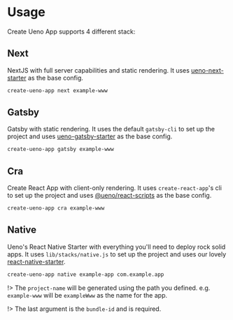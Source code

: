 # Usage

Create Ueno App supports 4 different stack:

## Next

NextJS with full server capabilities and static rendering. It uses [ueno-next-starter](https://github.com/ueno-llc/ueno-next-starter) as the base config.

```bash
create-ueno-app next example-www
```

## Gatsby

Gatsby with static rendering. It uses the default `gatsby-cli` to set up the project and uses [ueno-gatsby-starter](https://github.com/ueno-llc/ueno-gatsby-starter) as the base config.

```bash
create-ueno-app gatsby example-www
```

## Cra

Create React App with client-only rendering. It uses `create-react-app`'s cli to set up the project and uses [@ueno/react-scripts](https://github.com/ueno-llc/ueno-cra-starter) as the base config.

```bash
create-ueno-app cra example-www
```

## Native

Ueno's React Native Starter with everything you'll need to deploy rock solid apps. It uses `lib/stacks/native.js` to set up the project and uses our lovely [react-native-starter](https://github.com/ueno-llc/react-native-starter).

```bash
create-ueno-app native example-app com.example.app
```

!> The `project-name` will be generated using the path you defined. e.g. `example-www` will be `exampleWww` as the name for the app.

!> The last argument is the `bundle-id` and is required.
